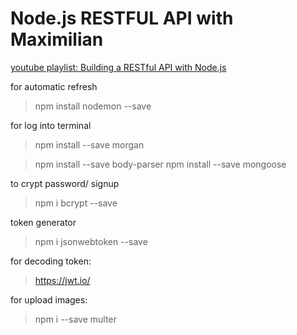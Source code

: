 # Node.js RESTFUL API with Maximilian
[youtube playlist: Building a RESTful API with Node.js](https://www.youtube.com/playlist?list=PL55RiY5tL51q4D-B63KBnygU6opNPFk_q)

for automatic refresh
> npm install nodemon --save 

for log into terminal
> npm install --save morgan 

> npm install --save body-parser 
> npm install --save mongoose 

to crypt password/ signup
> npm i bcrypt --save

token generator
> npm i jsonwebtoken --save

for decoding token:
> https://jwt.io/




for upload images: 
> npm i --save multer



